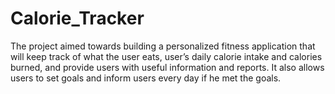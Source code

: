 # Calorie_Tracker
The project aimed towards building a personalized fitness application that will keep track of what the user eats, 
user’s daily calorie intake and calories burned, and provide users with useful information and reports. 
It also allows users to set goals and inform users every day if he met the goals. 
